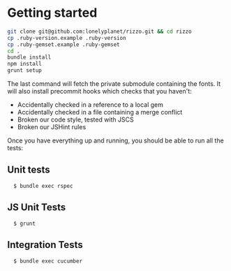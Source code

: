 # Getting started

```bash
git clone git@github.com:lonelyplanet/rizzo.git && cd rizzo
cp .ruby-version.example .ruby-version
cp .ruby-gemset.example .ruby-gemset
cd .
bundle install
npm install
grunt setup
```

The last command will fetch the private submodule containing the fonts. It will also install precommit hooks which checks that you haven't:

- Accidentally checked in a reference to a local gem
- Accidentally checked in a file containing a merge conflict
- Broken our code style, tested with JSCS
- Broken our JSHint rules

Once you have everything up and running, you should be able to run all the tests:

## Unit tests

````
  $ bundle exec rspec
````

## JS Unit Tests

````
  $ grunt
````

## Integration Tests

````
  $ bundle exec cucumber
````
